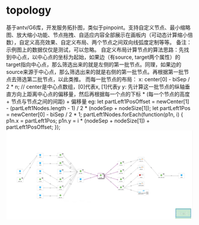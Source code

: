 # topology
基于antv/G6库，开发服务拓扑图，类似于pinpoint。支持自定义节点、最小缩略图、放大缩小功能、节点拖拽、自适应内容全部展示在画板内（可动态计算缩小倍数），自定义高亮效果、自定义布局、两个节点之间双向线弧度定制等等。
备注：示例图上的数据仅仅是测试，可以忽略。
自定义布局计算节点的算法思路：先找到中心点，以中心点的坐标为起始，如果边（有source, target两个属性）的target指向中心点，那么筛选出来的就是左侧的第一批节点。同理，如果边的source来源于中心点，那么筛选出来的就是右侧的第一批节点。再根据第一批节点去筛选第二批节点，以此类推。
而每一批节点的布局：
x: center[0] - biSep / 2 * n;  // center是中心点数组，[0]代表x, [1]代表y
y: 先计算这一批节点的纵轴垂直方向上距离中心点的偏移量，然后再根据每一个点的下标 * (每一个节点的高度 + 节点与节点之间的间距) + 偏移量
eg: 
  let partLeft1PosOffset = newCenter[1] - (partLeft1Nodes.length - 1) / 2 * (nodeSep + nodeSize[1]);
  let partLeft1Pos = newCenter[0] - biSep / 2 * 1;
  partLeft1Nodes.forEach(function(p1n, i) {
    p1n.x = partLeft1Pos;
    p1n.y = i * (nodeSep + nodeSize[1]) + partLeft1PosOffset;
  });
![最终展示图](/例图.png)
